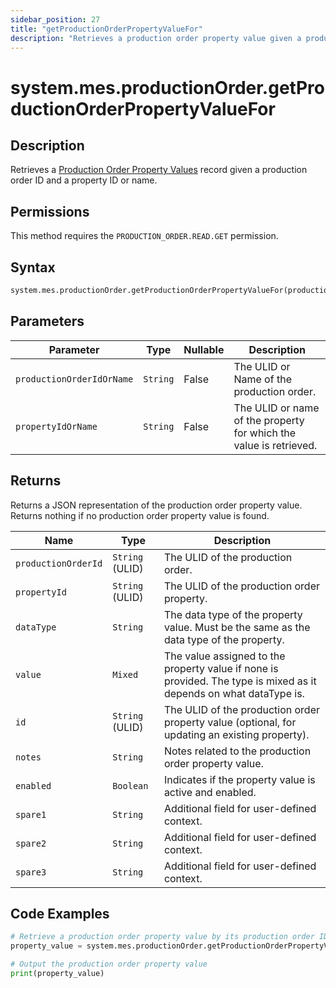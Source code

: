 ```yaml
---
sidebar_position: 27
title: "getProductionOrderPropertyValueFor"
description: "Retrieves a production order property value given a production order object and a property object."
---
```


# system.mes.productionOrder.getProductionOrderPropertyValueFor

## Description

Retrieves a [Production Order Property Values](../../data-model/production-order-model/production-order-property-value) record given
a production order ID and a property ID or name.


## Permissions

This method requires the `PRODUCTION_ORDER.READ.GET` permission.

## Syntax

```python
system.mes.productionOrder.getProductionOrderPropertyValueFor(productionOrderIdOrName, propertyIdOrName)
```

## Parameters

| Parameter                 | Type     | Nullable | Description                                                        |
|---------------------------|----------|----------|--------------------------------------------------------------------|
| `productionOrderIdOrName` | `String` | False    | The ULID or Name of the production order.                          |
| `propertyIdOrName`        | `String` | False    | The ULID or name of the property for which the value is retrieved. |

## Returns

Returns a JSON representation of the production order property value. Returns nothing if no production order property value is found.

| Name                | Type            | Description                                                                                                        |
|---------------------|-----------------|--------------------------------------------------------------------------------------------------------------------|
| `productionOrderId` | `String` (ULID) | The ULID of the production order.                                                                                  |
| `propertyId`        | `String` (ULID) | The ULID of the production order property.                                                                         |
| `dataType`          | `String`        | The data type of the property value. Must be the same as the data type of the property.                            |
| `value`             | `Mixed`         | The value assigned to the property value if none is provided. The type is mixed as it depends on what dataType is. |
| `id`                | `String` (ULID) | The ULID of the production order property value (optional, for updating an existing property).                     |
| `notes`             | `String`        | Notes related to the production order property value.                                                              |
| `enabled`           | `Boolean`       | Indicates if the property value is active and enabled.                                                             |
| `spare1`            | `String`        | Additional field for user-defined context.                                                                         |
| `spare2`            | `String`        | Additional field for user-defined context.                                                                         |
| `spare3`            | `String`        | Additional field for user-defined context.                                                                         |

## Code Examples

```python
# Retrieve a production order property value by its production order ID and property ID or name
property_value = system.mes.productionOrder.getProductionOrderPropertyValueFor('01JPMTA7K3-E8EHA4MD-7C304P4Z', 'Batch Size')

# Output the production order property value
print(property_value)
```
